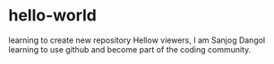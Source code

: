 # hello-world
learning to create new repository
Hellow viewers, I am Sanjog Dangol learning to use github and become part of the coding community.
